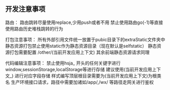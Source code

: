 ## 开发注意事项

   路由：
   路由跳转尽量使用replace,少用push或者不用
   禁止使用路由go(-1)等直接使用路由历史堆栈跳转的行为

   打包注意事项：
   所有外部引用文件统一放置于pubic目录下的extraStatic文件夹中
   静态资源打包禁止使用static作为静态资源目录（现在默认是selfstatic）
   静态资源打包需要配置 /other/(当前开发应用上下文) 其余前端静态资源请求同理

   代码编辑注意事项：
   禁止使用hsja_ 开头的任何关键字进行 window,sessionStorage,localStorage等进行存储
   建议使用(当前开发应用上下文_) 进行对应字段存储
   样式编写顶层根目录需要为(当前开发应用上下文)为根类名
   生产环境接口请求，路径中需要加诸如/app/,/wx/ 等路径走网关进行鉴权
